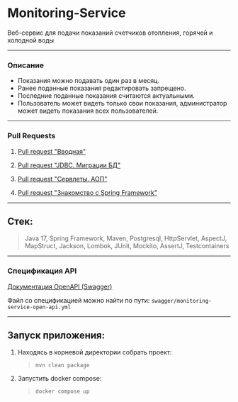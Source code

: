 # Monitoring-Service

Веб-сервис для подачи показаний счетчиков отопления, горячей и холодной воды

---

### Описание

- Показания можно подавать один раз в месяц.
- Ранее поданные показания редактировать запрещено.
- Последние поданные показания считаются актуальными.
- Пользователь может видеть только свои показания, администратор может видеть показания всех пользователей.

---

### Pull Requests

1) [Pull request "Вводная"](https://github.com/elGordoGato/Monitoring-Service/pull/1)

2) [Pull request "JDBC. Миграции БД"](https://github.com/elGordoGato/Monitoring-Service/pull/2)

3) [Pull request "Сервлеты. АОП"](https://github.com/elGordoGato/Monitoring-Service/pull/3)

4) [Pull request "Знакомство с Spring Framework"](https://github.com/elGordoGato/Monitoring-Service/pull/4)

---

## Стек:

> Java 17, Spring Framework, Maven, Postgresql, HttpServlet, AspectJ, MapStruct, Jackson, Lombok, JUnit, Mockito,
> AssertJ, Testcontainers

---

### Спецификация API

[Документация OpenAPI (Swagger)](https://petstore.swagger.io/?url=https://gist.githubusercontent.com/elGordoGato/4cfb79941db3b8f81913fda7797c63a1/raw/4517fe7e63c3bcfe13b11bfbbb3f979420c36290/monitoring-service-open-api.yml)

Файл со спецификацией можно найти по пути: `swagger/monitoring-service-open-api.yml`

---

## Запуск приложения:

1) Находясь в корневой директории собрать проект:
   > `mvn clean package`
2) Запустить docker compose:
   > `docker compose up`
